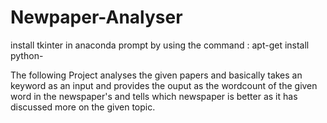 # Newpaper-Analyser

install tkinter in anaconda prompt by using the command :
 apt-get install python-
 
 The following Project analyses the given papers and basically takes an keyword as an input and provides the ouput as the wordcount of the given word in the  newspaper's and tells which newspaper is better as it has discussed more on the given topic.
